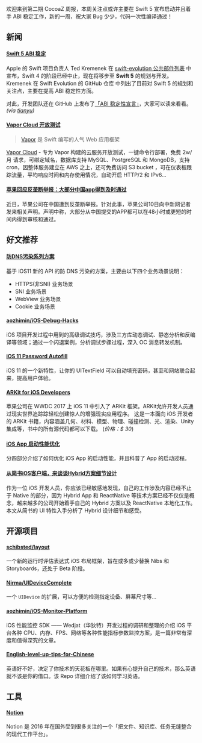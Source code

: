 欢迎来到第二期 CocoaZ 周报，本周关注点或许主要在 Swift 5 宣布启动并且着手 ABI 稳定工作，新的一周，祝大家 Bug 少少，代码一次性编译通过！

## 新闻 

#### [Swift 5 ABI 稳定 ](https://github.com/apple/swift-evolution#development-major-version--swift-50)

Apple 的 Swift 项目负责人 Ted Kremenek 在 [swift-evolution 公共邮件列表](https://link.juejin.im/?target=https%3A%2F%2Flists.swift.org%2Fpipermail%2Fswift-evolution%2FWeek-of-Mon-20170807%2F038645.html) 中宣布，Swift 4 的阶段已经中止，现在将移步至 **Swift 5** 的规划与开发。Kremenek 在 Swift Evolution 的 GitHub 仓库 中列出了目前对 Swift 5 的规划和关注点，主要在提高 ABI 稳定性方面。

对此，开发团队还在 GitHub 上发布了[「ABI 稳定性宣言」](https://link.juejin.im/?target=https%3A%2F%2Fgithub.com%2Fapple%2Fswift%2Fblob%2Fmaster%2Fdocs%2FABIStabilityManifesto.md)，大家可以读来看看。 *(via [tianyu](https://juejin.im/post/598bc44c51882548bd4dbab8))*


#### [Vapor Cloud 开放测试](https://medium.com/@qutheory/introducing-vapor-cloud-a-fast-and-reliable-cloud-service-9868e8c2e9d3)

> [Vapor](https://vapor.codes) 是 Swift 编写的人气 Web 应用框架

[Vapor Cloud](https://dashboard.vapor.cloud) - 专为 Vapor 构建的云服务开放测试，一键命令行部署，免费 2w/月 请求，可绑定域名，数据库支持 MySQL、PostgreSQL 和 MongoDB，支持 cron，因整体服务建立在 AWS 之上，还可免费访问 S3 bucket ，可在仪表板跟踪流量，平均响应时间和内存使用情况，自动开启 HTTP/2 和 IPv6... 

#### [苹果回应反垄断举报：大部分中国app得到及时通过](http://tech.ifeng.com/a/20170810/44661421_0.shtml)

近日，苹果公司在中国遭到反垄断举报。针对此事，苹果公司10日向中新网记者发来相关声明。声明中称，大部分从中国提交的APP都可以在48小时或更短的时间内得到审核和通过。

## 好文推荐 

#### [防DNS污染系列方案](https://github.com/ChenYilong/iOSBlog/tree/master/Tips/DNS%E6%B1%A1%E6%9F%93%E6%96%B9%E6%A1%88%E8%B0%83%E7%A0%94) 

基于 iOS11 新的 API 的防 DNS 污染的方案，主要由以下四个业务场景说明：

* HTTPS(非SNI) 业务场景 
* SNI 业务场景 
* WebView 业务场景 
* Cookie 业务场景 

#### [aozhimin/iOS-Debug-Hacks](https://github.com/aozhimin/iOS-Debug-Hacks)

iOS 项目开发过程中用到的高级调试技巧，涉及三方库动态调试、静态分析和反编译等领域；通过一个闪退案例，分析调试步骤过程，深入 OC 消息转发机制。

#### [iOS 11 Password Autofill](https://medium.com/anilvarghese/ios-11-password-autofill-e1c763015bc1)

iOS 11 的一个新特性，让你的 UITextField 可以自动填充密码，甚至和网站联合起来，提高用户体验。

#### [ARKit for iOS Developers](https://gumroad.com/l/QOIq)

苹果公司在 WWDC 2017 上 iOS 11 中引入了 ARKit 框架。ARKit允许开发人员通过现实世界追踪踪轻松创建惊人的增强现实应用程序。 这是一本面向 iOS 开发者的 ARKit 书籍，内容涵盖几何、材料、模型、物理、碰撞检测、光、渲染、Unity 集成等，书中的所有源代码都可以下载。 (*价格：$ 30*)

#### [iOS App 启动性能优化](https://mp.weixin.qq.com/s/Kf3EbDIUuf0aWVT-UCEmbA)

分四部分介绍了如何优化 iOS App 的启动性能，并且科普了 App 的启动过程。

#### [从简书iOS客户端，来谈谈Hybrid方案细节设计](http://www.jianshu.com/p/9c8552a87a3e)

作为一位 iOS 开发人员，你应该已经敏感地发现，自己的工作涉及内容已经不止于 Native 的部分，因为 Hybrid App 和 ReactNative 等技术方案已经不仅仅是概念，越来越多的公司开始着手自己的 Hybrid 方案以及 ReactNative 本地化工作。本文从简书的 UI 特性入手分析了 Hybrid 设计细节和感受。

## 开源项目

#### [schibsted/layout](https://github.com/schibsted/layout)

一个新的运行时评估表达式 iOS 布局框架，旨在或多或少替换 Nibs 和 Storyboards，还处于 Beta 阶段。

#### [Nirma/UIDeviceComplete](https://github.com/Nirma/UIDeviceComplete)

一个 `UIDevice` 的扩展，可以方便的检测指定设备、屏幕尺寸等...

#### [aozhimin/iOS-Monitor-Platform](https://github.com/aozhimin/iOS-Monitor-Platform)

iOS 性能监控 SDK —— Wedjat（华狄特）开发过程的调研和整理的介绍 iOS 平台各种 CPU、内存、FPS、网络等各种性能指标参数监控方案，是一篇非常有深度和值得深究的文章。

#### [English-level-up-tips-for-Chinese](https://github.com/byoungd/english-level-up-tips-for-Chinese)
英语好不好，决定了你技术的天花板在哪里。如果有心提升自己的技术，那么英语就不该是你的借口。该 Repo 详细介绍了该如何学习英语。


## 工具

#### [Notion](https://www.notion.so/)

Notion 是 2016 年在国外受到很多关注的一个「把文件、知识库、任务无缝整合的现代工作平台」。
